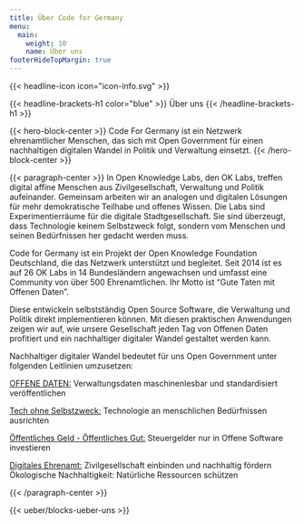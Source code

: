 ```yaml
---
title: Über Code for Germany
menu: 
  main:
    weight: 10
    name: Über uns
footerHideTopMargin: true
---
```


{{< headline-icon icon="icon-info.svg" >}}

{{< headline-brackets-h1 color="blue"  >}}
Über uns
{{< /headline-brackets-h1  >}}


{{< hero-block-center  >}}
Code For Germany ist ein Netzwerk ehrenamtlicher Menschen, das sich mit Open Government für einen nachhaltigen digitalen Wandel in Politik und Verwaltung einsetzt. 
{{< /hero-block-center  >}}


{{< paragraph-center  >}}
In Open Knowledge Labs, den OK Labs, treffen digital affine Menschen aus Zivilgesellschaft, Verwaltung und Politik aufeinander. Gemeinsam arbeiten wir an analogen und digitalen Lösungen für mehr demokratische Teilhabe und offenes Wissen. Die Labs sind Experimentierräume für die digitale Stadtgesellschaft. Sie sind überzeugt, dass Technologie keinem Selbstzweck folgt, sondern vom Menschen und seinen Bedürfnissen her gedacht werden muss. 

Code for Germany ist ein Projekt der Open Knowledge Foundation Deutschland, die das Netzwerk unterstützt und begleitet. Seit 2014 ist es auf 26 OK Labs in 14 Bundesländern angewachsen und umfasst eine Community von über 500 Ehrenamtlichen. Ihr Motto ist “Gute Taten mit Offenen Daten”. 

Diese entwickeln selbstständig Open Source Software, die Verwaltung und Politik direkt implementieren können. Mit diesen praktischen Anwendungen zeigen wir auf, wie unsere Gesellschaft jeden Tag von Offenen Daten profitiert und ein nachhaltiger digitaler Wandel gestaltet werden kann.

Nachhaltiger digitaler Wandel bedeutet für uns Open Government unter folgenden Leitlinien umzusetzen:

[OFFENE DATEN:](/ziele#heading-01-open-data) Verwaltungsdaten maschinenlesbar und standardisiert veröffentlichen
 
[Tech ohne Selbstzweck:](/ziele#heading-02-open-government) Technologie an menschlichen Bedürfnissen ausrichten 

[Öffentliches Geld - Öffentliches Gut:](/ziele#heading-04-open-software) Steuergelder nur in Offene Software 
investieren 

[Digitales Ehrenamt:](/ziele#heading-05-digitales-ehrenamt) Zivilgesellschaft einbinden und nachhaltig fördern  
Ökologische Nachhaltigkeit: Natürliche Ressourcen schützen  

{{< /paragraph-center  >}}


{{< ueber/blocks-ueber-uns >}}